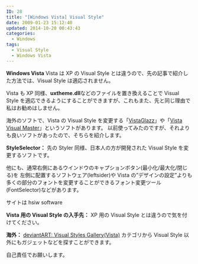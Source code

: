 ```yaml
---
ID: 28
title: "[Windows Vista] Visual Style"
date: 2009-01-23 15:12:40
updated: 2014-10-20 00:43:43
categories:
  - Windows
tags:
  - Visual Style
  - Windows Vista
---
```


**Windows Vista**
Vista は XP の Visual Style とは違うので、先の記事で紹介した方法では、Visual Style は適応されません。

Vista も XP 同様、**uxtheme.dll**などのファイルを置き換えることで Visual Style を適応できるようにすることができますが、これもまた、先と同じ理由で私はお勧めはしません。

海外のソフトで、Vista の Visual Style を変更する「[VistaGlazz](http://www.google.co.jp/search?q=VistaGlazz)」や「[Vista Visual Master](http://www.google.co.jp/search?q=Vista+Visual+Master)」というソフトがあります。
以前使ってみたのですが、それよりも良いソフトがあったので、そちらを紹介します。

**StyleSelector：**
先の Styler 同様、日本人の方が開発された Visual Style を変更するソフトです。

他にも、通常右側にあるウインドウのキャプションボタン(最小化/最大化/閉じる)を
左側に配置するソフトウェア(leftsider)や Vista の”デザインの設定”よりも多くの部分のフォントを変更することができるフォント変更ツール(FontSelector)などがあります。

サイトは hsiw software

**Vista 用の Visual Style の入手先：**
XP 用の Visual Style とは違うので気を付けてください。

**海外：**
[deviantART: Visual Styles Gallery(Vista)](http://browse.deviantart.com/customization/skins/vistautil/visstyles/)
カテゴリから Visual Style 以外にもガジェットなどを探すことができます。

自己責任でお願いします。
